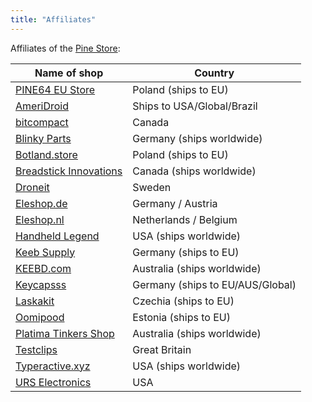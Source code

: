 ```yaml
---
title: "Affiliates"
---
```


Affiliates of the [Pine Store](https://pine64.com):

| Name of shop                                                                                       | Country                            |
|----------------------------------------------------------------------------------------------------|------------------------------------|
| [PINE64 EU Store](https://pine64eu.com/)                                                           | Poland (ships to EU)               |
| [AmeriDroid](https://ameridroid.com/collections/pine)                                              | Ships to USA/Global/Brazil         |
| [bitcompact](https://bitcompact.com/products/pinecil-v2)                                           | Canada                             |
| [Blinky Parts](https://shop.blinkyparts.com/en/Soldering-Iron/)                                    | Germany (ships worldwide)          |
| [Botland.store](https://botland.store/762-pine64-rock64)                                           | Poland (ships to EU)               |
| [Breadstick Innovations](https://shop.breadstick.ca/products/pinecil-solder-iron)                  | Canada (ships worldwide)           |
| [Droneit](https://droneit.se/shop/?filtering=1&filter_brand=pine64)                                | Sweden                             |
| [Eleshop.de](https://eleshop.de/pinecil-smart-mini-tragbarer-lotkolben.html)                       | Germany / Austria                  |
| [Eleshop.nl](https://www.eleshop.nl/pinecil-smart-mini-draagbare-soldeerbout.html)                 | Netherlands / Belgium              |
| [Handheld Legend](https://handheldlegend.com/collections/soldering-essentials)                     | USA (ships worldwide)              |
| [Keeb Supply](https://keeb.supply/search?q=Pine)                                                   | Germany (ships to EU)              |
| [KEEBD.com](https://keebd.com/products/pinecil-smart-portable-soldering-iron)                      | Australia (ships worldwide)        |
| [Keycapsss](https://keycapsss.com/accessories/227/pinecil-v2-smart-mini-portable-soldering-iron)   | Germany (ships to EU/AUS/Global)   |
| [Laskakit](https://www.laskakit.cz/pine64/)                                                        | Czechia (ships to EU)              |
| [Oomipood](https://www.oomipood.ee/brand_pine_store_pte_ltd)                                       | Estonia (ships to EU)              |
| [Platima Tinkers Shop](https://shop.plati.ma/collections/all?filter.p.vendor=Pine64)               | Australia (ships worldwide)        |
| [Testclips](https://testclips.co.uk/product-category/pinecil-pine64/)                              | Great Britain                      |
| [Typeractive.xyz](https://typeractive.xyz/products/pinecil)                                        | USA (ships worldwide)              |
| [URS Electronics](https://www.ursele.com/contact)                                                  | USA                                |